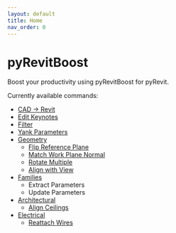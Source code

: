 ```yaml
---
layout: default
title: Home
nav_order: 0
---
```


# pyRevitBoost
Boost your productivity using pyRevitBoost for pyRevit.

Currently available commands:
- [CAD → Revit](/pyRevitBoost/CAD_To_Revit.html)
- [Edit Keynotes](/pyRevitBoost/Edit_Keynotes.html)
- [Filter](/pyRevitBoost/Filter.html)
- [Yank Parameters](/pyRevitBoost/Yank_Parameters.html)
- [Geometry](/pyRevitBoost/Geometry/index.html)
    - [Flip Reference Plane](/pyRevitBoost/Geometry/Flip_Reference_Plane.html)
    - [Match Work Plane Normal](/pyRevitBoost/Geometry/Match_Work_Plane_Normal.html)
    - [Rotate Multiple](/pyRevitBoost/Geometry/Rotate_Multiple.html)
    - [Align with View](/pyRevitBoost/Geometry/Align_with_View.html)
- [Families](/pyRevitBoost/Families/index.html)
    - Extract Parameters
    - Update Parameters
- [Architectural](/pyRevitBoost/Architectural/index.html)
    - [Align Ceilings](/pyRevitBoost/Architectural/Align_Ceilings.html)
- [Electrical](/pyRevitBoost/Electrical/index.html)
    - [Reattach Wires](/pyRevitBoost/Electrical/Reattach_Wires.html)